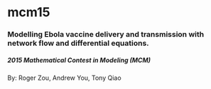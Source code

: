 # mcm15

### Modelling Ebola vaccine delivery and transmission with network flow and differential equations.
##### 2015 Mathematical Contest in Modeling (MCM)

By: Roger Zou, Andrew You, Tony Qiao



